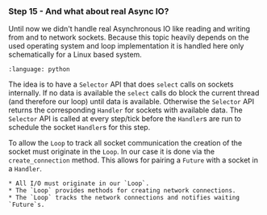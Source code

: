 ### Step 15 - And what about real Async IO?

Until now we didn't handle real Asynchronous IO like reading and writing from
and to network sockets. Because this topic heavily depends on the used operating
system and loop implementation it is handled here only schematically for a Linux
based system.

```{literalinclude} step15.py
:language: python
```

The idea is to have a `Selector` API that does `select` calls on sockets
internally. If no data is available the `select` calls do block the current
thread (and therefore our loop) until data is available. Otherwise the
`Selector` API returns the corresponding `Handler` for sockets with available
data. The `Selector` API is called at every step/tick before the `Handler`s are
run to schedule the socket `Handler`s for this step.

To allow the `Loop` to track all socket communication the creation of the socket
must originate in the `Loop`. In our case it is done via the `create_connection`
method. This allows for pairing a `Future` with a socket in a `Handler`.


```{admonition} Summary
* All I/O must originate in our `Loop`.
* The `Loop` provides methods for creating network connections.
* The `Loop` tracks the network connections and notifies waiting `Future`s.
```

